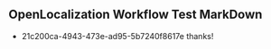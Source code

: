 ## OpenLocalization Workflow Test MarkDown
* 21c200ca-4943-473e-ad95-5b7240f8617e thanks!

<!--HONumber=Aug16_HO4-->


